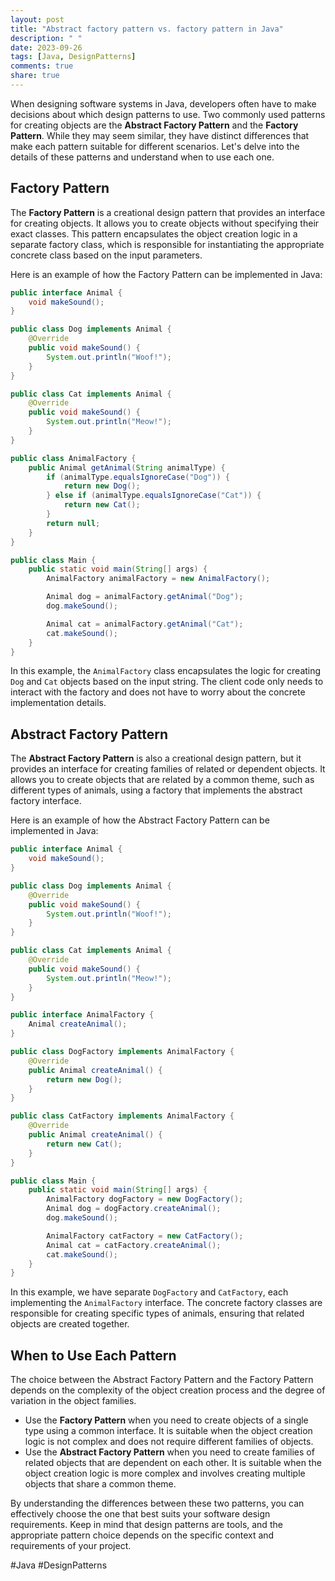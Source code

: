 ```yaml
---
layout: post
title: "Abstract factory pattern vs. factory pattern in Java"
description: " "
date: 2023-09-26
tags: [Java, DesignPatterns]
comments: true
share: true
---
```


When designing software systems in Java, developers often have to make decisions about which design patterns to use. Two commonly used patterns for creating objects are the **Abstract Factory Pattern** and the **Factory Pattern**. While they may seem similar, they have distinct differences that make each pattern suitable for different scenarios. Let's delve into the details of these patterns and understand when to use each one.

## Factory Pattern

The **Factory Pattern** is a creational design pattern that provides an interface for creating objects. It allows you to create objects without specifying their exact classes. This pattern encapsulates the object creation logic in a separate factory class, which is responsible for instantiating the appropriate concrete class based on the input parameters.

Here is an example of how the Factory Pattern can be implemented in Java:

```java
public interface Animal {
    void makeSound();
}

public class Dog implements Animal {
    @Override
    public void makeSound() {
        System.out.println("Woof!");
    }
}

public class Cat implements Animal {
    @Override
    public void makeSound() {
        System.out.println("Meow!");
    }
}

public class AnimalFactory {
    public Animal getAnimal(String animalType) {
        if (animalType.equalsIgnoreCase("Dog")) {
            return new Dog();
        } else if (animalType.equalsIgnoreCase("Cat")) {
            return new Cat();
        }
        return null;
    }
}

public class Main {
    public static void main(String[] args) {
        AnimalFactory animalFactory = new AnimalFactory();

        Animal dog = animalFactory.getAnimal("Dog");
        dog.makeSound();

        Animal cat = animalFactory.getAnimal("Cat");
        cat.makeSound();
    }
}
```

In this example, the `AnimalFactory` class encapsulates the logic for creating `Dog` and `Cat` objects based on the input string. The client code only needs to interact with the factory and does not have to worry about the concrete implementation details.

## Abstract Factory Pattern

The **Abstract Factory Pattern** is also a creational design pattern, but it provides an interface for creating families of related or dependent objects. It allows you to create objects that are related by a common theme, such as different types of animals, using a factory that implements the abstract factory interface.

Here is an example of how the Abstract Factory Pattern can be implemented in Java:

```java
public interface Animal {
    void makeSound();
}

public class Dog implements Animal {
    @Override
    public void makeSound() {
        System.out.println("Woof!");
    }
}

public class Cat implements Animal {
    @Override
    public void makeSound() {
        System.out.println("Meow!");
    }
}

public interface AnimalFactory {
    Animal createAnimal();
}

public class DogFactory implements AnimalFactory {
    @Override
    public Animal createAnimal() {
        return new Dog();
    }
}

public class CatFactory implements AnimalFactory {
    @Override
    public Animal createAnimal() {
        return new Cat();
    }
}

public class Main {
    public static void main(String[] args) {
        AnimalFactory dogFactory = new DogFactory();
        Animal dog = dogFactory.createAnimal();
        dog.makeSound();

        AnimalFactory catFactory = new CatFactory();
        Animal cat = catFactory.createAnimal();
        cat.makeSound();
    }
}
```

In this example, we have separate `DogFactory` and `CatFactory`, each implementing the `AnimalFactory` interface. The concrete factory classes are responsible for creating specific types of animals, ensuring that related objects are created together.

## When to Use Each Pattern

The choice between the Abstract Factory Pattern and the Factory Pattern depends on the complexity of the object creation process and the degree of variation in the object families.

- Use the **Factory Pattern** when you need to create objects of a single type using a common interface. It is suitable when the object creation logic is not complex and does not require different families of objects.
- Use the **Abstract Factory Pattern** when you need to create families of related objects that are dependent on each other. It is suitable when the object creation logic is more complex and involves creating multiple objects that share a common theme.

By understanding the differences between these two patterns, you can effectively choose the one that best suits your software design requirements. Keep in mind that design patterns are tools, and the appropriate pattern choice depends on the specific context and requirements of your project.

#Java #DesignPatterns